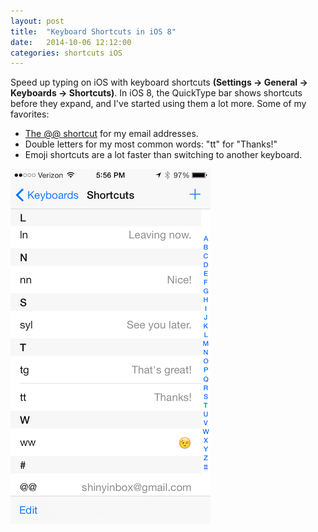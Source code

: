 ```yaml
---
layout: post
title:  "Keyboard Shortcuts in iOS 8"
date:   2014-10-06 12:12:00
categories: shortcuts iOS
---
```

Speed up typing on iOS with keyboard shortcuts **(Settings → General → Keyboards → Shortcuts)**. In iOS 8, the QuickType bar shows shortcuts before they expand, and I've started using them a lot more. Some of my favorites:

* [The @@ shortcut](http://rocketink.net/2014/09/ios-@@-shortcut.html) for my email addresses.
* Double letters for my most common words: "tt" for "Thanks!"
* Emoji shortcuts are a lot faster than switching to another keyboard.
 
 
![iOS Keyboard Shortcut Settings](/images/2014-10-06-ios-shortcuts.png)